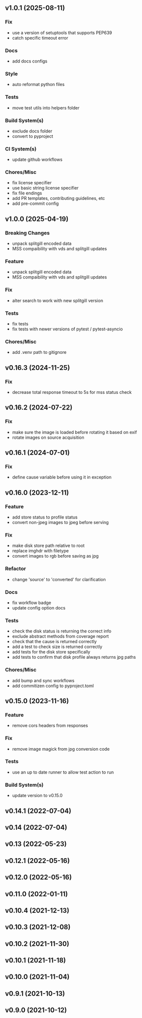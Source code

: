 ## v1.0.1 (2025-08-11)

### Fix

- use a version of setuptools that supports PEP639
- catch specific timeout error

### Docs

- add docs configs

### Style

- auto reformat python files

### Tests

- move test utils into helpers folder

### Build System(s)

- exclude docs folder
- convert to pyproject

### CI System(s)

- update github workflows

### Chores/Misc

- fix license specifier
- use basic string license specifier
- fix file endings
- add PR templates, contributing guidelines, etc
- add pre-commit config

## v1.0.0 (2025-04-19)

### Breaking Changes

- unpack splitgill encoded data
- MSS compaibility with vds and splitgill updates

### Feature

- unpack splitgill encoded data
- MSS compaibility with vds and splitgill updates

### Fix

- alter search to work with new splitgill version

### Tests

- fix tests
- fix tests with newer versions of pytest / pytest-asyncio

### Chores/Misc

- add .venv path to gitignore

## v0.16.3 (2024-11-25)

### Fix

- decrease total response timeout to 5s for mss status check

## v0.16.2 (2024-07-22)

### Fix

- make sure the image is loaded before rotating it based on exif
- rotate images on source acquisition

## v0.16.1 (2024-07-01)

### Fix

- define cause variable before using it in exception

## v0.16.0 (2023-12-11)

### Feature

- add store status to profile status
- convert non-jpeg images to jpeg before serving

### Fix

- make disk store path relative to root
- replace imghdr with filetype
- convert images to rgb before saving as jpg

### Refactor

- change 'source' to 'converted' for clarification

### Docs

- fix workflow badge
- update config option docs

### Tests

- check the disk status is returning the correct info
- exclude abstract methods from coverage report
- check that the cause is returned correctly
- add a test to check size is returned correctly
- add tests for the disk store specifically
- add tests to confirm that disk profile always returns jpg paths

### Chores/Misc

- add bump and sync workflows
- add commitizen config to pyproject.toml

## v0.15.0 (2023-11-16)

### Feature

- remove cors headers from responses

### Fix

- remove image magick from jpg conversion code

### Tests

- use an up to date runner to allow test action to run

### Build System(s)

- update version to v0.15.0

## v0.14.1 (2022-07-04)

## v0.14 (2022-07-04)

## v0.13 (2022-05-23)

## v0.12.1 (2022-05-16)

## v0.12.0 (2022-05-16)

## v0.11.0 (2022-01-11)

## v0.10.4 (2021-12-13)

## v0.10.3 (2021-12-08)

## v0.10.2 (2021-11-30)

## v0.10.1 (2021-11-18)

## v0.10.0 (2021-11-04)

## v0.9.1 (2021-10-13)

## v0.9.0 (2021-10-12)
